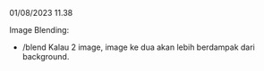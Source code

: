 01/08/2023
11.38

Image Blending:

- /blend
Kalau 2 image, image ke dua akan lebih berdampak dari background. 
